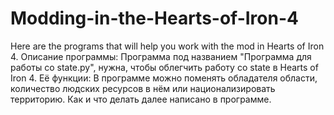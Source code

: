 # Modding-in-the-Hearts-of-Iron-4
Here are the programs that will help you work with the mod in Hearts of Iron 4.
Описание программы:
Программа под названием "Программа для работы со state.py", нужна, чтобы облегчить работу со state в Hearts of Iron 4.
Её функции:
В программе можно поменять обладателя области, количество людских ресурсов в нём или национализировать территорию. Как и что делать далее написано в программе.
